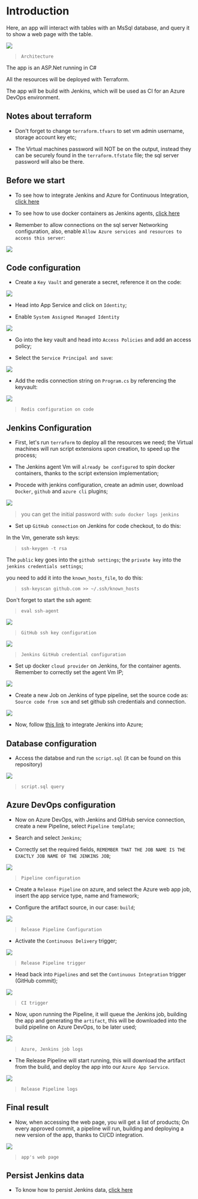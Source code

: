 # Introduction

Here, an app will interact with tables with an MsSql database, and query it to show a web page with the table.

![](https://github.com/nokorinotsubasa/sqlapp-project/blob/3f473716a1d020cc1638ed70c9aaf7e434f28deb/images/Architecture.png)

>`Architecture`

The app is an ASP.Net running in C#

All the resources will be deployed with Terraform.

The app will be build with Jenkins, which will be used as CI for an Azure DevOps environment.

## Notes about terraform

- Don't forget to change `terraform.tfvars` to set vm admin username, storage account key etc;

- The Virtual machines password will NOT be on the output, instead they can be securely found in the `terraform.tfstate` file; the sql server password will also be there.

## Before we start

- To see how to integrate Jenkins and Azure for Continuous Integration, [click here](https://github.com/nokorinotsubasa/CI-jenkins-azure)

- To see how to use docker containers as Jenkins agents, [click here](https://github.com/nokorinotsubasa/jenkins-docker-agent)

- Remember to allow connections on the sql server Networking configuration, also, enable `Allow Azure services and resources to access this server`:

![](https://github.com/nokorinotsubasa/sqlapp-project/blob/0757e355b58ec77612a7a17a9b13901115b95f42/images/sqlservernetworkingconfiguration.png)


## Code configuration

- Create a `Key Vault` and generate a secret, reference it on the code:

![](https://github.com/nokorinotsubasa/sqlapp-project/blob/6a06e56d911b6e3387153833441605544b215cb9/images/keyvaultreference.png)

- Head into App Service and click on `Identity`;

- Enable `System Assigned Managed Identity`

![](https://github.com/nokorinotsubasa/sqlapp-project/blob/6a06e56d911b6e3387153833441605544b215cb9/images/enablesystemassigned.png)

- Go into the key vault and head into `Access Policies` and add an access policy;

- Select the `Service Principal and save`:

![](https://github.com/nokorinotsubasa/sqlapp-project/blob/6a06e56d911b6e3387153833441605544b215cb9/images/accesspolicyconfiguration.png)

- Add the redis connection string on `Program.cs` by referencing the keyvault:

![](https://github.com/nokorinotsubasa/sqlapp-project/blob/eb22f5169668e0a3a4477aaba824b80d0d4a1685/images/rediscodesecured.png)

>`Redis configuration on code`


## Jenkins Configuration

- First, let's run `terraform` to deploy all the resources we need; the Virtual machines will run script extensions upon creation, to speed up the process;

- The Jenkins agent Vm will `already be configured` to spin docker containers, thanks to the script extension implementation;

- Procede with jenkins configuration, create an admin user, download `Docker`, `github` and `azure cli` plugins;

![](https://github.com/nokorinotsubasa/sqlapp-project/blob/8bafa6628e01c232b53da50478748c2a7eaf5004/images/unlockJenkins.png)

>you can get the initial password with: `sudo docker logs jenkins`

- Set up `GitHub connection` on Jenkins for code checkout, to do this:

In the Vm, generate ssh keys:

>`ssh-keygen -t rsa`

The `public` key goes into the `github settings`; the `private key` into the `jenkins credentials settings`;

you need to add it into the `known_hosts_file`, to do this:

>`ssh-keyscan github.com >> ~/.ssh/known_hosts`

Don't forget to start the ssh agent:

>`eval ssh-agent`

![](https://github.com/nokorinotsubasa/sqlapp-project/blob/3f473716a1d020cc1638ed70c9aaf7e434f28deb/images/githubsshkeyconfiguration.png)

>`GitHub ssh key configuration`

![](https://github.com/nokorinotsubasa/sqlapp-project/blob/3f473716a1d020cc1638ed70c9aaf7e434f28deb/images/sshgithubcredentials.png)

>`Jenkins GitHub credential configuration`

- Set up docker `cloud provider` on Jenkins, for the container agents. Remember to correctly set the agent Vm IP;

![](https://github.com/nokorinotsubasa/sqlapp-project/blob/3f473716a1d020cc1638ed70c9aaf7e434f28deb/images/jenkinscloudconfiguration.png)

- Create a new Job on Jenkins of type pipeline, set the source code as: `Source code from scm` and set github ssh credentials and connection.

![](https://github.com/nokorinotsubasa/sqlapp-project/blob/3f473716a1d020cc1638ed70c9aaf7e434f28deb/images/jenkinspipelinejobcreation.png)

- Now, follow [this link](https://github.com/nokorinotsubasa/CI-jenkins-azure) to integrate Jenkins into Azure;

## Database configuration

- Access the databse and run the `script.sql` (it can be found on this repository)

![](https://github.com/nokorinotsubasa/sqlapp-project/blob/3f473716a1d020cc1638ed70c9aaf7e434f28deb/images/sqlquery.png)

>`script.sql query`

## Azure DevOps configuration

- Now on Azure DevOps, with Jenkins and GitHub service connection, create a new Pipeline, select `Pipeline template`;

- Search and select `Jenkins`;

- Correctly set the required fields, `REMEMBER THAT THE JOB NAME IS THE EXACTLY JOB NAME OF THE JENKINS JOB`;

![](https://github.com/nokorinotsubasa/sqlapp-project/blob/3f473716a1d020cc1638ed70c9aaf7e434f28deb/images/pipelineconfiguration.png)

>`Pipeline configuration`

- Create a `Release Pipeline` on azure, and select the Azure web app job, insert the app service type, name and framework;

- Configure the artifact source, in our case: `build`;

![](https://github.com/nokorinotsubasa/sqlapp-project/blob/3f473716a1d020cc1638ed70c9aaf7e434f28deb/images/releasepipelineartifact.png)

>`Release Pipeline Configuration`

- Activate the `Continuous Delivery` trigger;

![](https://github.com/nokorinotsubasa/sqlapp-project/blob/3f473716a1d020cc1638ed70c9aaf7e434f28deb/images/CDtrigger.png)

>`Release Pipeline trigger`

- Head back into `Pipelines` and set the `Continuous Integration` trigger (GitHub commit);

![](https://github.com/nokorinotsubasa/sqlapp-project/blob/3f473716a1d020cc1638ed70c9aaf7e434f28deb/images/pipelineCItrigger.png)

>`CI trigger`

- Now, upon running the Pipeline, it will queue the Jenkins job, building the app and generating the `artifact`, this will be downloaded into the build pipeline on Azure DevOps, to be later used;

![](https://github.com/nokorinotsubasa/sqlapp-project/blob/3f473716a1d020cc1638ed70c9aaf7e434f28deb/images/queuejenkinsjob.png)

>`Azure, Jenkins job logs`

- The Release Pipeline will start running, this will download the artifact from the build, and deploy the app into our `Azure App Service`.

![](https://github.com/nokorinotsubasa/sqlapp-project/blob/3d0c81ca1aa756061160f8c9be589a957b3945f1/images/releasePipelineLogs.png)

>`Release Pipeline logs`

## Final result

- Now, when accessing the web page, you will get a list of products; On every approved commit, a pipeline will run, building and deploying a new version of the app, thanks to CI/CD integration.

![](https://github.com/nokorinotsubasa/sqlapp-project/blob/3d0c81ca1aa756061160f8c9be589a957b3945f1/images/appwebpage.png)

>`app's web page`

## Persist Jenkins data

- To know how to persist Jenkins data, [click here](https://github.com/nokorinotsubasa/tar-jenkins-docker)